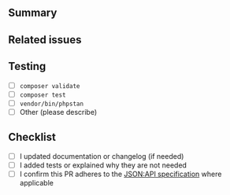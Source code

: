 ## Summary
<!-- Provide a short summary of the changes and the problem they solve. -->

## Related issues
<!-- e.g. Fixes #123, Closes #456 -->

## Testing
<!-- List commands you ran and relevant outputs/logs. -->
- [ ] `composer validate`
- [ ] `composer test`
- [ ] `vendor/bin/phpstan`
- [ ] Other (please describe)

## Checklist
- [ ] I updated documentation or changelog (if needed)
- [ ] I added tests or explained why they are not needed
- [ ] I confirm this PR adheres to the [JSON:API specification](docs/conformance/spec-coverage.md) where applicable
